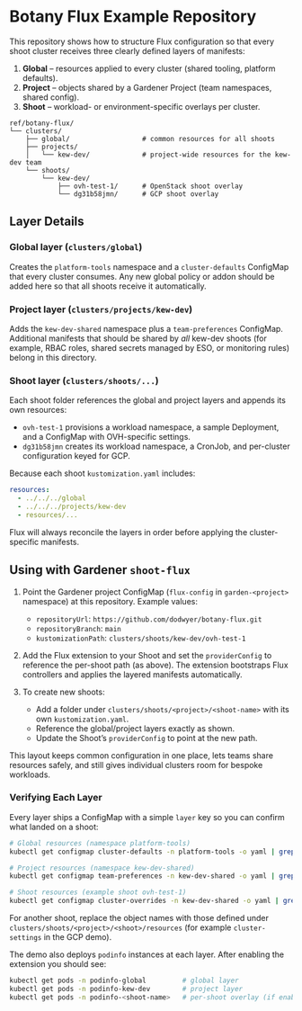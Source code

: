 # Botany Flux Example Repository

This repository shows how to structure Flux configuration so that every shoot cluster receives three clearly defined layers of manifests:

1. **Global** – resources applied to every cluster (shared tooling, platform defaults).
2. **Project** – objects shared by a Gardener Project (team namespaces, shared config).
3. **Shoot** – workload- or environment-specific overlays per cluster.

```
ref/botany-flux/
└── clusters/
    ├── global/                  # common resources for all shoots
    ├── projects/
    │   └── kew-dev/             # project-wide resources for the kew-dev team
    └── shoots/
        └── kew-dev/
            ├── ovh-test-1/      # OpenStack shoot overlay
            └── dg31b58jmn/      # GCP shoot overlay
```

## Layer Details

### Global layer (`clusters/global`)
Creates the `platform-tools` namespace and a `cluster-defaults` ConfigMap that every cluster consumes. Any new global policy or addon should be added here so that all shoots receive it automatically.

### Project layer (`clusters/projects/kew-dev`)
Adds the `kew-dev-shared` namespace plus a `team-preferences` ConfigMap. Additional manifests that should be shared by *all* kew-dev shoots (for example, RBAC roles, shared secrets managed by ESO, or monitoring rules) belong in this directory.

### Shoot layer (`clusters/shoots/...`)
Each shoot folder references the global and project layers and appends its own resources:

- `ovh-test-1` provisions a workload namespace, a sample Deployment, and a ConfigMap with OVH-specific settings.
- `dg31b58jmn` creates its workload namespace, a CronJob, and per-cluster configuration keyed for GCP.

Because each shoot `kustomization.yaml` includes:

```yaml
resources:
  - ../../../global
  - ../../../projects/kew-dev
  - resources/...
```

Flux will always reconcile the layers in order before applying the cluster-specific manifests.

## Using with Gardener `shoot-flux`

1. Point the Gardener project ConfigMap (`flux-config` in `garden-<project>` namespace) at this repository. Example values:
   - `repositoryUrl`: `https://github.com/dodwyer/botany-flux.git`
   - `repositoryBranch`: `main`
   - `kustomizationPath`: `clusters/shoots/kew-dev/ovh-test-1`

2. Add the Flux extension to your Shoot and set the `providerConfig` to reference the per-shoot path (as above). The extension bootstraps Flux controllers and applies the layered manifests automatically.

3. To create new shoots:
   - Add a folder under `clusters/shoots/<project>/<shoot-name>` with its own `kustomization.yaml`.
   - Reference the global/project layers exactly as shown.
   - Update the Shoot’s `providerConfig` to point at the new path.

This layout keeps common configuration in one place, lets teams share resources safely, and still gives individual clusters room for bespoke workloads.

### Verifying Each Layer

Every layer ships a ConfigMap with a simple `layer` key so you can confirm what landed on a shoot:

```bash
# Global resources (namespace platform-tools)
kubectl get configmap cluster-defaults -n platform-tools -o yaml | grep layer

# Project resources (namespace kew-dev-shared)
kubectl get configmap team-preferences -n kew-dev-shared -o yaml | grep layer

# Shoot resources (example shoot ovh-test-1)
kubectl get configmap cluster-overrides -n kew-dev-shared -o yaml | grep layer
```

For another shoot, replace the object names with those defined under `clusters/shoots/<project>/<shoot>/resources` (for example `cluster-settings` in the GCP demo).

The demo also deploys `podinfo` instances at each layer. After enabling the extension you should see:

```bash
kubectl get pods -n podinfo-global         # global layer
kubectl get pods -n podinfo-kew-dev        # project layer
kubectl get pods -n podinfo-<shoot-name>   # per-shoot overlay (if enabled)
```
